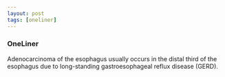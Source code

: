```yaml
---
layout: post
tags: [oneliner]
---
```



### OneLiner

Adenocarcinoma of the esophagus usually occurs in the distal third of the esophagus due to long-standing gastroesophageal reflux disease (GERD).
